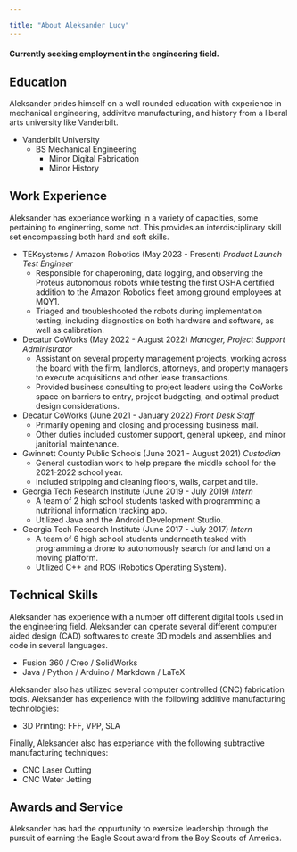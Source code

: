 ```yaml
---

title: "About Aleksander Lucy"
---
```

#### Currently seeking employment in the engineering field.

## Education

Aleksander prides himself on a well rounded education with experience in mechanical engineering, addivitve manufacturing, and history from a liberal arts university like Vanderbilt.

* Vanderbilt University
  * BS Mechanical Engineering
    * Minor Digital Fabrication
    * Minor History

## Work Experience

Aleksander has experiance working in a variety of capacities, some pertaining to enginerring, some not. This provides an interdisciplinary skill set encompassing both hard and soft skills.

* TEKsystems / Amazon Robotics (May 2023 - Present) _Product Launch Test Engineer_
  * Responsible for chaperoning, data logging, and observing the Proteus autonomous robots while testing the first OSHA certified addition to the Amazon Robotics fleet among ground employees at MQY1. 
  * Triaged and troubleshooted the robots during implementation testing, including diagnostics on both hardware and software, as well as calibration.
* Decatur CoWorks (May 2022 - August 2022) _Manager, Project Support Administrator_
  * Assistant on several property management projects, working across the board with the firm, landlords, attorneys, and property managers to execute acquisitions and other lease transactions.
  * Provided business consulting to project leaders using the CoWorks space on barriers to entry, project budgeting, and optimal product design considerations.
* Decatur CoWorks (June 2021 - January 2022) _Front Desk Staff_
  * Primarily opening and closing and processing business mail.
  * Other duties included customer support, general upkeep, and minor janitorial maintenance.
* Gwinnett County Public Schools (June 2021 - August 2021) _Custodian_
  * General custodian work to help prepare the middle school for the 2021-2022 school year.
  * Included stripping and cleaning floors, walls, carpet and tile.
* Georgia Tech Research Institute (June 2019 - July 2019) _Intern_
  * A team of 2 high school students tasked with programming a nutritional information tracking app.
  * Utilized Java and the Android Development Studio.
* Georgia Tech Research Institute (June 2017 - July 2017) _Intern_
  * A team of 6 high school students underneath tasked with programming a drone to autonomously search for and land on a moving platform.
  * Utilized C++ and ROS (Robotics Operating System).

## Technical Skills

Aleksander has experience with a number off different digital tools used in the engineering field. Aleksander can operate several different computer aided design (CAD) softwares to create 3D models and assemblies and code in several languages.

* Fusion 360 / Creo / SolidWorks
* Java / Python / Arduino / Markdown / LaTeX

Aleksander also has utilized several computer controlled (CNC) fabrication tools. Aleksander has experience with the following additive manufacturing technologies:

* 3D Printing: FFF, VPP, SLA

Finally, Aleksander also has experiance with the following subtractive manufacturing techniques:

* CNC Laser Cutting
* CNC Water Jetting

## Awards and Service

Aleksander has had the oppurtunity to exersize leadership through the pursuit of earning the Eagle Scout award from the Boy Scouts of America.
